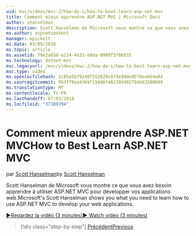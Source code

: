 ```yaml
---
uid: mvc/videos/mvc-2/how-do-i/how-to-best-learn-asp-net-mvc
title: Comment mieux apprendre ASP.NET MVC | Microsoft Docs
author: shanselman
description: Scott Hanselman de Microsoft vous montre ce que vous avez besoin apprendre à utiliser ASP.NET MVC pour développer vos applications web.
ms.author: aspnetcontent
manager: wpickett
ms.date: 03/09/2010
ms.topic: article
ms.assetid: 79e2a85d-e214-4e31-a9da-0980f5f86935
ms.technology: dotnet-mvc
msc.legacyurl: /mvc/videos/mvc-2/how-do-i/how-to-best-learn-asp-net-mvc
msc.type: video
ms.openlocfilehash: 2c85a5b79240f552829c07de99de0578ea664a04
ms.sourcegitcommit: 953ff9ea4369f154d6fd0239599279ddd3280009
ms.translationtype: MT
ms.contentlocale: fr-FR
ms.lasthandoff: 07/03/2018
ms.locfileid: "37389394"
---
```

<a name="how-to-best-learn-aspnet-mvc"></a><span data-ttu-id="88009-103">Comment mieux apprendre ASP.NET MVC</span><span class="sxs-lookup"><span data-stu-id="88009-103">How to Best Learn ASP.NET MVC</span></span>
====================
<span data-ttu-id="88009-104">par [Scott Hanselman](https://github.com/shanselman)</span><span class="sxs-lookup"><span data-stu-id="88009-104">by [Scott Hanselman](https://github.com/shanselman)</span></span>

<span data-ttu-id="88009-105">Scott Hanselman de Microsoft vous montre ce que vous avez besoin apprendre à utiliser ASP.NET MVC pour développer vos applications web.</span><span class="sxs-lookup"><span data-stu-id="88009-105">Microsoft's Scott Hanselman shows you what you need to learn how to use ASP.NET MVC to develop your web applications.</span></span>

[<span data-ttu-id="88009-106">&#9654;Regardez la vidéo (3 minutes)</span><span class="sxs-lookup"><span data-stu-id="88009-106">&#9654; Watch video (3 minutes)</span></span>](https://channel9.msdn.com/Blogs/ASP-NET-Site-Videos/how-to-best-learn-asp-net-mvc)

> [!div class="step-by-step"]
> [<span data-ttu-id="88009-107">Précédent</span><span class="sxs-lookup"><span data-stu-id="88009-107">Previous</span></span>](5-minute-introduction-to-aspnet-mvc.md)
